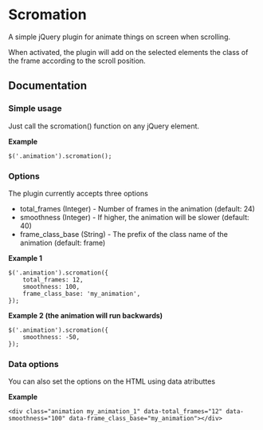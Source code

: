 # Scromation
A simple jQuery plugin for animate things on screen when scrolling.

When activated, the plugin will add on the selected elements the class of the frame according to the scroll position.

## Documentation

### Simple usage

Just call the scromation() function on any jQuery element.

__Example__

    $('.animation').scromation();

### Options

The plugin currently accepts three options

* total_frames (Integer) - Number of frames in the animation (default: 24)
* smoothness (Integer) - If higher, the animation will be slower (default: 40)
* frame_class_base (String) - The prefix of the class name of the animation (default: frame)

__Example 1__

	$('.animation').scromation({
		total_frames: 12,
		smoothness: 100,
		frame_class_base: 'my_animation',
	});


__Example 2 (the animation will run backwards)__

	$('.animation').scromation({
		smoothness: -50,
	});
	
### Data options

You can also set the options on the HTML using data atributtes

__Example__

    <div class="animation my_animation_1" data-total_frames="12" data-smoothness="100" data-frame_class_base="my_animation"></div>
